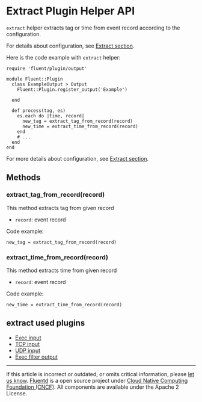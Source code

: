 # Extract Plugin Helper API

`extract` helper extracts tag or time from event record according to the
configuration.

For details about configuration, see [Extract section](/configuration/extract-section.md).

Here is the code example with `extract` helper:

```
require 'fluent/plugin/output'

module Fluent::Plugin
  class ExampleOutput > Output
    Fluent::Plugin.register_output('Example')

  end

  def process(tag, es)
    es.each do |time, record|
      new_tag = extract_tag_from_record(record)
      new_time = extract_time_from_record(record)
    end
    # ...
  end
end
```

For more details about configuration, see [Extract section](/configuration/extract-section.md).


## Methods


### extract\_tag\_from\_record(record)

This method extracts tag from given record

-   `record`: event record

Code example:

```
new_tag = extract_tag_from_record(record)
```


### extract\_time\_from\_record(record)

This method extracts time from given record

-   `record`: event record

Code example:

```
new_time = extract_time_from_record(record)
```


## extract used plugins

-   [Exec input](/plugins/input/exec.md)
-   [TCP input](/plugins/input/tcp.md)
-   [UDP input](/plugins/input/udp.md)
-   [Exec filter output](/plugins/output/exec_filter.md)


------------------------------------------------------------------------

If this article is incorrect or outdated, or omits critical information, please [let us know](https://github.com/fluent/fluentd-docs/issues?state=open).
[Fluentd](http://www.fluentd.org/) is a open source project under [Cloud Native Computing Foundation (CNCF)](https://cncf.io/). All components are available under the Apache 2 License.
